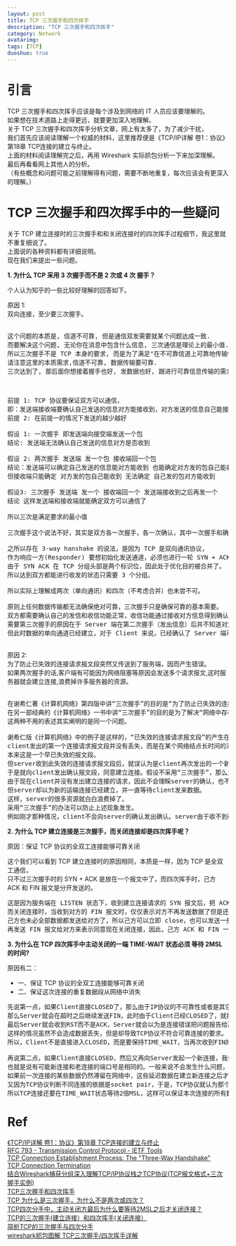 ```yaml
---
layout: post
title: TCP 三次握手和四次挥手
description: "TCP 三次握手和四次挥手"
category: Network
avatarimg:
tags: [TCP]
duoshuo: true
---
```


# 引言
TCP 三次握手和四次挥手应该是每个涉及到网络的 IT 人员应该要理解的。  
如果想在技术道路上走得更远，就要更加深入地理解。  
关于 TCP 三次握手和四次挥手分析文章，网上有太多了，为了减少干扰，  
我们首先应该阅读理解一个权威的材料，这里推荐便是《TCP/IP详解 卷1：协议》第18章 TCP连接的建立与终止。  
上面的材料阅读理解完之后，再用 Wireshark 实际抓包分析一下来加深理解。  
最后再看看网上其他人的分析。  
（有些概念和问题可能之前理解得有问题，需要不断地重复，每次应该会有更深入的理解。）

# TCP 三次握手和四次挥手中的一些疑问

关于 TCP 建立连接时的三次握手和和关闭连接时的四次挥手过程细节，我这里就不重复细说了。  
上面说的各种资料都有详细说明。  
现在我们来提出一些问题。  

**1. 为什么 TCP 采用 3 次握手而不是 2 次或 4 次 握手？**

个人认为知乎的一些比较好理解的回答如下。

原因 1:   
双向连接，至少要三次握手。  

<pre>

这个问题的本质是, 信道不可靠, 但是通信双发需要就某个问题达成一致. 
而要解决这个问题, 无论你在消息中包含什么信息, 三次通信是理论上的最小值. 
所以三次握手不是 TCP 本身的要求, 而是为了满足"在不可靠信道上可靠地传输信息"这一需求所导致的. 
请注意这里的本质需求,信道不可靠, 数据传输要可靠. 
三次达到了, 那后面你想接着握手也好, 发数据也好, 跟进行可靠信息传输的需求就没关系了. 

</pre>


<pre>

前提 1: TCP 协议要保证双方可以通信，
即：发送端接收端要确认自己发送的信息对方能接收到，对方发送的信息自己能接收到
前提 2: 在前提一的情况下发送的越少越好

假设 1: 一次握手 即发送端向接受端发送一个包
结论: 发送端无法确认自己发送的信息对方是否收到

假设 2: 两次握手 发送端 发一个包 接收端回一个包
结论：发送端可以确定自己发送的信息能对方能收到 也能确定对方发的包自己能收到 
但接收端只能确定 对方发的包自己能收到 无法确定 自己发的包对方能收到

假设3: 三次握手 发送端 发一个 接收端回一个 发送端接收到之后再发一个
结论 这样发送端和接收端就能确定双方可以通信了

所以三次是满足要求的最小值

三次握手这个说法不好，其实是双方各一次握手，各一次确认，其中一次握手和确认合并在一起

之所以存在 3-way hanshake 的说法，是因为 TCP 是双向通讯协议，
作为响应一方(Responder) 要想初始化发送通道，必须也进行一轮 SYN + ACK。
由于 SYN ACK 在 TCP 分组头部是两个标识位，因此处于优化目的被合并了。
所以达到双方都能进行收发的状态只需要 3 个分组。

所以实际上理解成两次（单向通讯）和四次（不考虑合并）也未尝不可。

原则上任何数据传输都无法确保绝对可靠，三次握手只是确保可靠的基本需要。
双方都需要确认自己的发信和收信功能正常，收信功能通过接收对方信息得到确认，发信功能需要发出信息—>对方回复信息得到确认。
需要第三次握手的原因在于 Server 端在第二次握手（发出信息）后并不知道对方是否能够接收、己方的发送功能是否正常。
但此时数据的单向通道已经建立，对于 Client 来说，已经确认了 Server 端可以接收信号，因此可以单向给 Server 发送数据了。

</pre>

原因 2:   
为了防止已失效的连接请求报文段突然又传送到了服务端，因而产生错误。  
如果两次握手的话,客户端有可能因为网络阻塞等原因会发送多个请求报文,这时服务器就会建立连接,浪费掉许多服务器的资源。

<pre>

在谢希仁著《计算机网络》第四版中讲“三次握手”的目的是“为了防止已失效的连接请求报文段突然又传送到了服务端，因而产生错误”。
在另一部经典的《计算机网络》一书中讲“三次握手”的目的是为了解决“网络中存在延迟的重复分组”的问题。
这两种不用的表述其实阐明的是同一个问题。

谢希仁版《计算机网络》中的例子是这样的，“已失效的连接请求报文段”的产生在这样一种情况下：
client发出的第一个连接请求报文段并没有丢失，而是在某个网络结点长时间的滞留了，以致延误到连接释放以后的某个时间才到达server。
本来这是一个早已失效的报文段。
但server收到此失效的连接请求报文段后，就误认为是client再次发出的一个新的连接请求。
于是就向client发出确认报文段，同意建立连接。假设不采用“三次握手”，那么只要server发出确认，新的连接就建立了。
由于现在client并没有发出建立连接的请求，因此不会理睬server的确认，也不会向server发送数据。
但server却以为新的运输连接已经建立，并一直等待client发来数据。
这样，server的很多资源就白白浪费掉了。
采用“三次握手”的办法可以防止上述现象发生。
例如刚才那种情况，client不会向server的确认发出确认。server由于收不到确认，就知道client并没有要求建立连接。”
</pre>



**2. 为什么 TCP 建立连接是三次握手，而关闭连接却是四次挥手呢？**

原因：保证 TCP 协议的全双工连接能够可靠关闭  
 
这个我们可以看到 TCP 建立连接时的原因相同，本质是一样，因为 TCP 是全双工通信，  
只不过三次握手时的 SYN + ACK 是放在一个报文中了，而四次挥手时，己方 ACK 和 FIN 报文是分开发送的。  

<pre>
这是因为服务端在 LISTEN 状态下，收到建立连接请求的 SYN 报文后，把 ACK 和 SYN 放在一个报文里发送给客户端。
而关闭连接时，当收到对方的 FIN 报文时，仅仅表示对方不再发送数据了但是还能接收数据，
己方也未必全部数据都发送给对方了，所以己方可以立即 close，也可以发送一些数据给对方后，
再发送 FIN 报文给对方来表示同意现在关闭连接，因此，己方 ACK 和 FIN 一般都会分开发送。
</pre>


**3. 为什么在 TCP 四次挥手中主动关闭的一端 TIME-WAIT 状态必须 等待 2MSL 的时间?**

原因有二：

* 一、保证 TCP 协议的全双工连接能够可靠关闭  
* 二、保证这次连接的重复数据段从网络中消失  

<pre>
先说第一点，如果Client直接CLOSED了，那么由于IP协议的不可靠性或者是其它网络原因，导致Server没有收到Client最后回复的ACK。
那么Server就会在超时之后继续发送FIN，此时由于Client已经CLOSED了，就找不到与重发的FIN对应的连接，
最后Server就会收到RST而不是ACK，Server就会以为是连接错误把问题报告给高层。
这样的情况虽然不会造成数据丢失，但是却导致TCP协议不符合可靠连接的要求。
所以，Client不是直接进入CLOSED，而是要保持TIME_WAIT，当再次收到FIN的时候，能够保证对方收到ACK，最后正确的关闭连接。

再说第二点，如果Client直接CLOSED，然后又再向Server发起一个新连接，我们不能保证这个新连接与刚关闭的连接的端口号是不同的。
也就是说有可能新连接和老连接的端口号是相同的。一般来说不会发生什么问题，但是还是有特殊情况出现：假设新连接和已经关闭的老连接端口号是一样的，
如果前一次连接的某些数据仍然滞留在网络中，这些延迟数据在建立新连接之后才到达Server，由于新连接和老连接的端口号是一样的，
又因为TCP协议判断不同连接的依据是socket pair，于是，TCP协议就认为那个延迟的数据是属于新连接的，这样就和真正的新连接的数据包发生混淆了。
所以TCP连接还要在TIME_WAIT状态等待2倍MSL，这样可以保证本次连接的所有数据都从网络中消失。
</pre>



# Ref
[《TCP/IP详解 卷1：协议》第18章 TCP连接的建立与终止](https://book.douban.com/subject/1088054/)  
[RFC 793 - Transmission Control Protocol - IETF Tools](https://tools.ietf.org/html/rfc793)  
[TCP Connection Establishment Process: The "Three-Way Handshake" ](http://www.tcpipguide.com/free/t_TCPConnectionEstablishmentProcessTheThreeWayHandsh-3.htm)  
[TCP Connection Termination ](http://www.tcpipguide.com/free/t_TCPConnectionTermination-2.htm)  
[结合Wireshark捕获分组深入理解TCP/IP协议栈之TCP协议(TCP报文格式+三次握手实例) ](http://blog.chinaunix.net/uid-9112803-id-3212041.html)  
[TCP三次握手和四次挥手](http://hackerxu.com/2014/11/16/TCP.html)  
[TCP 为什么是三次握手，为什么不是两次或四次？](https://www.zhihu.com/question/24853633)  
[TCP四次分手中，主动关闭方最后为什么要等待2MSL之后才关闭连接？](https://www.zhihu.com/question/36930631)  
[TCP的三次握手(建立连接）和四次挥手(关闭连接）](http://www.cnblogs.com/Jessy/p/3535612.html)  
[简析TCP的三次握手与四次分手](http://www.jellythink.com/archives/705)  
[wireshark抓包图解 TCP三次握手/四次挥手详解](http://www.seanyxie.com/wireshark%E6%8A%93%E5%8C%85%E5%9B%BE%E8%A7%A3-tcp%E4%B8%89%E6%AC%A1%E6%8F%A1%E6%89%8B%E5%9B%9B%E6%AC%A1%E6%8C%A5%E6%89%8B%E8%AF%A6%E8%A7%A3/)  



